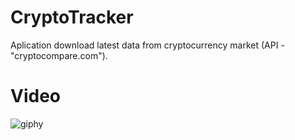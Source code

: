 # CryptoTracker

Aplication download latest data from cryptocurrency market  (API -"cryptocompare.com").


# Video
![giphy](https://user-images.githubusercontent.com/46052311/99326786-d5051a00-2878-11eb-8c5f-c38c49cef374.gif)
